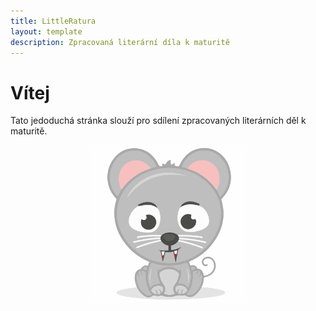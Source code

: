 ```yaml
---
title: LittleRatura
layout: template
description: Zpracovaná literární díla k maturitě
---
```


# Vítej

Tato jedoduchá stránka slouží pro sdílení zpracovaných literárních děl k maturitě.

<div style="text-align: center;"><img src="assets/img/mysicka.svg" alt="Logo" width="50%" height="50%"></div>
